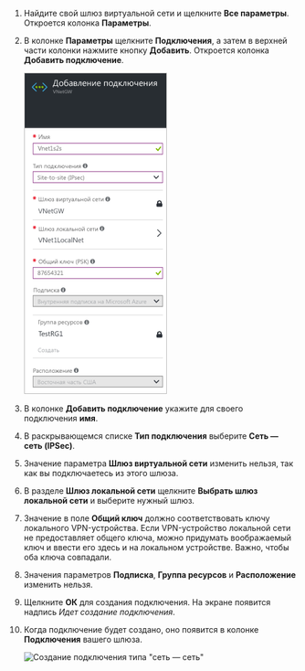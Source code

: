 1. Найдите свой шлюз виртуальной сети и щелкните **Все параметры**. Откроется колонка **Параметры**.

2. В колонке **Параметры** щелкните **Подключения**, а затем в верхней части колонки нажмите кнопку **Добавить**. Откроется колонка **Добавить подключение**.

	![Создание подключения типа "сеть — сеть"](./media/vpn-gateway-add-site-to-site-connection-rm-portal-include/addconnection250.png)

3. В колонке **Добавить подключение** укажите для своего подключения **имя**.

4. В раскрывающемся списке **Тип подключения** выберите **Сеть — сеть (IPSec)**.

5. Значение параметра **Шлюз виртуальной сети** изменить нельзя, так как вы подключаетесь из этого шлюза.

6. В разделе **Шлюз локальной сети** щелкните **Выбрать шлюз локальной сети** и выберите нужный шлюз.

7. Значение в поле **Общий ключ** должно соответствовать ключу локального VPN-устройства. Если VPN-устройство локальной сети не предоставляет общего ключа, можно придумать воображаемый ключ и ввести его здесь и на локальном устройстве. Важно, чтобы оба ключа совпадали.

8. Значения параметров **Подписка**, **Группа ресурсов** и **Расположение** изменить нельзя.

9. Щелкните **ОК** для создания подключения. На экране появится надпись *Идет создание подключения*.

10. Когда подключение будет создано, оно появится в колонке **Подключения** вашего шлюза.

	![Создание подключения типа "сеть — сеть"](./media/vpn-gateway-add-site-to-site-connection-rm-portal-include/connectionstatus450.png)

<!---HONumber=AcomDC_0406_2016---->